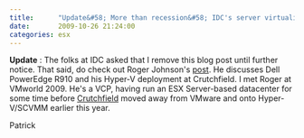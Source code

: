 ```yaml
---
title:      "Update&#58; More than recession&#58; IDC's server virtualization tracker report"
date:       2009-10-26 21:24:00
categories: esx
---
```

**Update** : The folks at IDC asked that I remove this blog post until further notice. That said, do check out Roger Johnson's [post](http://www.hypervizor.net/2009/10/dell-poweredge-r910-ultimate-virtual.html "Roger Johnson's blog post"). He discusses Dell PowerEdge R910 and his Hyper-V deployment at Crutchfield. I met Roger at VMworld 2009. He's a VCP, having run an ESX Server-based datacenter for some time before [Crutchfield](http://www.microsoft.com/casestudies/Case_Study_Detail.aspx?casestudyid=4000005133 "Microsoft case study on Crutchfield") moved away from VMware and onto Hyper-V/SCVMM earlier this year.

Patrick
